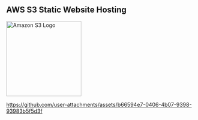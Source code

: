 <h2> AWS S3 Static Website Hosting</h2>

<img src="https://cdn.worldvectorlogo.com/logos/amazon-s3.svg" alt="Amazon S3 Logo" width="200">

https://github.com/user-attachments/assets/b66594e7-0406-4b07-9398-93983b5f5d3f 
